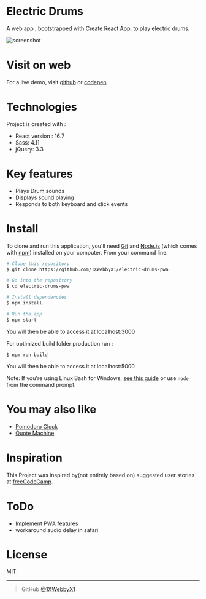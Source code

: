 # Electric Drums
A web app , bootstrapped with [Create React App](https://github.com/facebook/create-react-app), to play electric drums.

![screenshot](https://i.ibb.co/JzSbdWX/Screen-Shot-2018-12-27-at-01-08-37.png)

# Visit on web
For a live demo, visit [github](https://1xwebbyx1.github.io/electric-drums-pwa/) or [codepen](https://codepen.io/1xwebbyx1/full/LXQBap).

# Technologies
Project is created with :
- React version : 16.7
- Sass: 4.11
- jQuery: 3.3

# Key features
- Plays Drum sounds
- Displays sound playing
- Responds to both keyboard and click events

# Install

To clone and run this application, you'll need [Git](https://git-scm.com) and [Node.js](https://nodejs.org/en/download/) (which comes with [npm](http://npmjs.com)) installed on your computer. From your command line:

```bash
# Clone this repository
$ git clone https://github.com/1XWebbyX1/electric-drums-pwa

# Go into the repository
$ cd electric-drums-pwa

# Install dependencies
$ npm install

# Run the app
$ npm start
```
You will then be able to access it at localhost:3000


For optimized build folder production run :
```
$ npm run build
```
You will then be able to access it at localhost:5000

Note: If you're using Linux Bash for Windows, [see this guide](https://www.howtogeek.com/261575/how-to-run-graphical-linux-desktop-applications-from-windows-10s-bash-shell/) or use `node` from the command prompt.


# You may also like
- [Pomodoro Clock](https://github.com/1XWebbyX1/pomodoro-clock-pwa)
- [Quote Machine](https://github.com/1XWebbyX1/quote-machine-pwa)



# Inspiration

This Project was inspired by(not entirely based on)  suggested  user stories  at [freeCodeCamp](https://learn.freecodecamp.org/front-end-libraries/front-end-libraries-projects/build-a-drum-machine).

# ToDo

- Implement PWA features
- workaround audio delay in safari

# License

MIT

---


> GitHub [@1XWebbyX1](https://github.com/1XWebbyX1)

